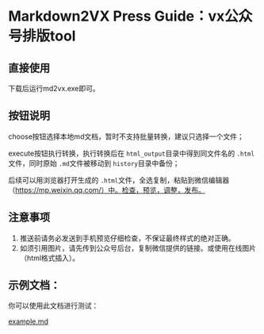 # Markdown2VX Press Guide：vx公众号排版tool

## 直接使用

下载后运行md2vx.exe即可。

## 按钮说明

choose按钮选择本地md文档，暂时不支持批量转换，建议只选择一个文件；

execute按钮执行转换，执行转换后在 `html_output`目录中得到同文件名的 `.html`文件，同时原始 `.md`文件被移动到 `history`目录中备份；

后续可以用浏览器打开生成的 `.html`文件，全选复制，粘贴到微信编辑器（https://mp.weixin.qq.com/）中。检查，预览，调整，发布。

## 注意事项

1. 推送前请务必发送到手机预览仔细检查，不保证最终样式的绝对正确。
2. 如须引用图片，请先传到公众号后台，复制微信提供的链接。或使用在线图片（html格式插入）。

## 示例文档：

你可以使用此文档进行测试：

[example.md](https://github.com/insula1701/maxpress/blob/master/temp/example.md)
